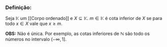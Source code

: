 ### Definição:
Seja $\mathbb{K}$ um [[Corpo ordenado]] e $X \subseteq \mathbb{K}$. $m \in \mathbb{K}$ é cota inferior de $X$ se para todo $x\in X$ vale que $x\geq m$. 

**OBS:**
Não é única. Por exemplo, as cotas inferiores de $\mathbb{N}$ são todo os números no intervalo $(-\infty, 1]$.